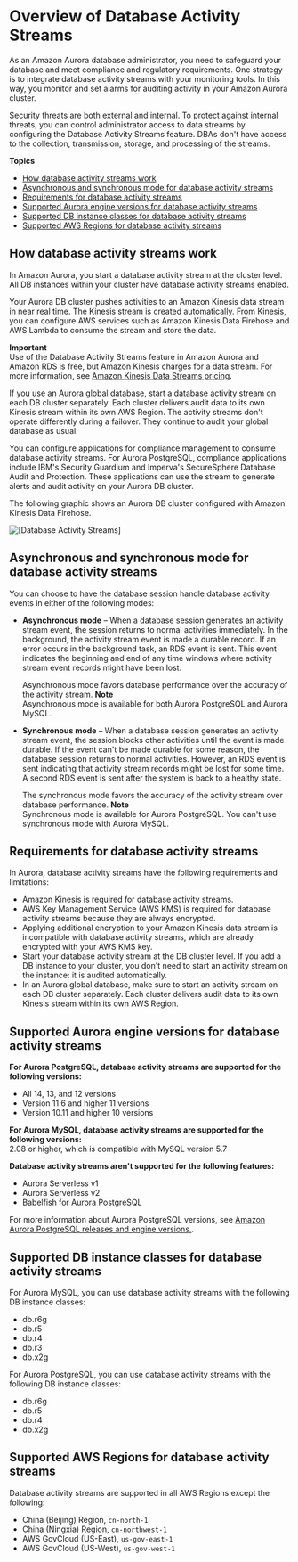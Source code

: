 # Overview of Database Activity Streams<a name="DBActivityStreams.Overview"></a>

As an Amazon Aurora database administrator, you need to safeguard your database and meet compliance and regulatory requirements\. One strategy is to integrate database activity streams with your monitoring tools\. In this way, you monitor and set alarms for auditing activity in your Amazon Aurora cluster\.

Security threats are both external and internal\. To protect against internal threats, you can control administrator access to data streams by configuring the Database Activity Streams feature\. DBAs don't have access to the collection, transmission, storage, and processing of the streams\.

**Topics**
+ [How database activity streams work](#DBActivityStreams.Overview.how-they-work)
+ [Asynchronous and synchronous mode for database activity streams](#DBActivityStreams.Overview.sync-mode)
+ [Requirements for database activity streams](#DBActivityStreams.Overview.requirements)
+ [Supported Aurora engine versions for database activity streams](#DBActivityStreams.Overview.requirements.version)
+ [Supported DB instance classes for database activity streams](#DBActivityStreams.Overview.requirements.classes)
+ [Supported AWS Regions for database activity streams](#DBActivityStreams.Overview.requirements.Regions)

## How database activity streams work<a name="DBActivityStreams.Overview.how-they-work"></a>

In Amazon Aurora, you start a database activity stream at the cluster level\. All DB instances within your cluster have database activity streams enabled\.

Your Aurora DB cluster pushes activities to an Amazon Kinesis data stream in near real time\. The Kinesis stream is created automatically\. From Kinesis, you can configure AWS services such as Amazon Kinesis Data Firehose and AWS Lambda to consume the stream and store the data\.

**Important**  
Use of the Database Activity Streams feature in Amazon Aurora and Amazon RDS is free, but Amazon Kinesis charges for a data stream\. For more information, see [Amazon Kinesis Data Streams pricing](https://aws.amazon.com/kinesis/data-streams/pricing/)\.

If you use an Aurora global database, start a database activity stream on each DB cluster separately\. Each cluster delivers audit data to its own Kinesis stream within its own AWS Region\. The activity streams don't operate differently during a failover\. They continue to audit your global database as usual\.

You can configure applications for compliance management to consume database activity streams\. For Aurora PostgreSQL, compliance applications include IBM's Security Guardium and Imperva's SecureSphere Database Audit and Protection\. These applications can use the stream to generate alerts and audit activity on your Aurora DB cluster\.

The following graphic shows an Aurora DB cluster configured with Amazon Kinesis Data Firehose\.

![\[Database Activity Streams\]](http://docs.aws.amazon.com/AmazonRDS/latest/AuroraUserGuide/images/aurora-das.png)

## Asynchronous and synchronous mode for database activity streams<a name="DBActivityStreams.Overview.sync-mode"></a>

You can choose to have the database session handle database activity events in either of the following modes:
+ **Asynchronous mode** – When a database session generates an activity stream event, the session returns to normal activities immediately\. In the background, the activity stream event is made a durable record\. If an error occurs in the background task, an RDS event is sent\. This event indicates the beginning and end of any time windows where activity stream event records might have been lost\.

  Asynchronous mode favors database performance over the accuracy of the activity stream\. 
**Note**  
 Asynchronous mode is available for both Aurora PostgreSQL and Aurora MySQL\. 
+ **Synchronous mode** – When a database session generates an activity stream event, the session blocks other activities until the event is made durable\. If the event can't be made durable for some reason, the database session returns to normal activities\. However, an RDS event is sent indicating that activity stream records might be lost for some time\. A second RDS event is sent after the system is back to a healthy state\.

  The synchronous mode favors the accuracy of the activity stream over database performance\.
**Note**  
 Synchronous mode is available for Aurora PostgreSQL\. You can't use synchronous mode with Aurora MySQL\. 

## Requirements for database activity streams<a name="DBActivityStreams.Overview.requirements"></a>

In Aurora, database activity streams have the following requirements and limitations:
+ Amazon Kinesis is required for database activity streams\.
+ AWS Key Management Service \(AWS KMS\) is required for database activity streams because they are always encrypted\.
+ Applying additional encryption to your Amazon Kinesis data stream is incompatible with database activity streams, which are already encrypted with your AWS KMS key\.
+ Start your database activity stream at the DB cluster level\. If you add a DB instance to your cluster, you don't need to start an activity stream on the instance: it is audited automatically\.
+ In an Aurora global database, make sure to start an activity stream on each DB cluster separately\. Each cluster delivers audit data to its own Kinesis stream within its own AWS Region\.

## Supported Aurora engine versions for database activity streams<a name="DBActivityStreams.Overview.requirements.version"></a>

**For Aurora PostgreSQL, database activity streams are supported for the following versions:**  
+ All 14, 13, and 12 versions
+ Version 11\.6 and higher 11 versions
+ Version 10\.11 and higher 10 versions

**For Aurora MySQL, database activity streams are supported for the following versions:**  
2\.08 or higher, which is compatible with MySQL version 5\.7

**Database activity streams aren't supported for the following features:**  
+ Aurora Serverless v1
+ Aurora Serverless v2
+ Babelfish for Aurora PostgreSQL

For more information about Aurora PostgreSQL versions, see [Amazon Aurora PostgreSQL releases and engine versions\.](https://docs.aws.amazon.com/AmazonRDS/latest/AuroraUserGuide/AuroraPostgreSQL.Updates.20180305.html)\.

## Supported DB instance classes for database activity streams<a name="DBActivityStreams.Overview.requirements.classes"></a>

For Aurora MySQL, you can use database activity streams with the following DB instance classes:
+ db\.r6g
+ db\.r5
+ db\.r4
+ db\.r3
+ db\.x2g

For Aurora PostgreSQL, you can use database activity streams with the following DB instance classes:
+ db\.r6g
+ db\.r5
+ db\.r4
+ db\.x2g

## Supported AWS Regions for database activity streams<a name="DBActivityStreams.Overview.requirements.Regions"></a>

Database activity streams are supported in all AWS Regions except the following:
+ China \(Beijing\) Region, `cn-north-1`
+ China \(Ningxia\) Region, `cn-northwest-1`
+ AWS GovCloud \(US\-East\), `us-gov-east-1`
+ AWS GovCloud \(US\-West\), `us-gov-west-1`